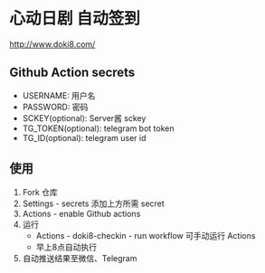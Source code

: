 # 心动日剧 自动签到

<http://www.doki8.com/>

## Github Action secrets

* USERNAME: 用户名
* PASSWORD: 密码
* SCKEY(optional): Server酱 sckey
* TG_TOKEN(optional): telegram bot token
* TG_ID(optional): telegram user id

## 使用

1. Fork 仓库
2. Settings - secrets 添加上方所需 secret
3. Actions - enable Github actions
4. 运行
    * Actions - doki8-checkin - run workflow 可手动运行 Actions
    * 早上8点自动执行
5. 自动推送结果至微信、Telegram
